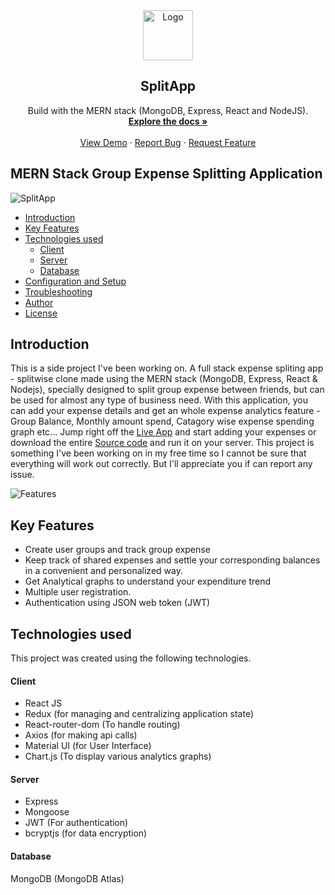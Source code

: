 

<div align="center">
  <a href="https://split-app00.herokuapp.com/">
    <img src="https://github.com/tuzup/SplitApp/blob/master/client/public/static/logo.png?raw=true" alt="Logo" width="80" height="80">
  </a>

  <h2 align="center">SplitApp</h2>

  <p align="center">
    Build with the MERN stack (MongoDB, Express, React and NodeJS).
    <br />
    <a href="https://github.com/tuzup/SplitApp/"><strong>Explore the docs »</strong></a>
    <br />
    <br />
    <a href="https://split-app00.herokuapp.com/">View Demo</a>
    ·
    <a href="https://github.com/tuzup/SplitApp/issues">Report Bug</a>
    ·
    <a href="https://github.com/tuzup/SplitApp/issues">Request Feature</a>
  </p>
</div>

## MERN Stack Group Expense Splitting Application

![SplitApp](https://raw.githubusercontent.com/tuzup/SplitApp/master/Screenshots/dashboard-main-transparent.png)

  * [Introduction](#introduction)
  * [Key Features](#key-features)
  * [Technologies used](#technologies-used)
      - [Client](#client)
      - [Server](#server)
      - [Database](#database)
  * [Configuration and Setup](#configuration-and-setup)
  * [Troubleshooting](#troubleshooting)
  * [Author](#author)
  * [License](#license)


## Introduction
This is a side project I've been working on. A full stack expense spliting app - splitwise clone made using the MERN stack (MongoDB, Express, React & Nodejs), specially designed to split group expense between friends, but can be used for almost any type of business need. With this application, you can add your expense details and get an whole expense analytics feature - Group Balance, Monthly amount spend, Catagory wise expense spending graph etc... Jump right off the [Live App](https://split-app00.herokuapp.com/) and start adding your expenses or download the entire [Source code](https://github.com/tuzup/SplitApp/) and run it on your server. This project is something I've been working on in my free time so I cannot be sure that everything will work out correctly. But I'll appreciate you if can report any issue.

![Features](https://raw.githubusercontent.com/tuzup/SplitApp/master/Screenshots/combined-screenshot.png)

## Key Features
- Create user groups and track group expense 
- Keep track of shared expenses and settle your corresponding balances in a convenient and personalized way. 
- Get Analytical graphs to understand your expenditure trend 
- Multiple user registration.
- Authentication using JSON web token (JWT) 


## Technologies used
This project was created using the following technologies.

#### Client

- React JS
- Redux (for managing and centralizing application state)
- React-router-dom (To handle routing)
- Axios (for making api calls)
- Material UI (for User Interface)
- Chart.js (To display various analytics graphs)

#### Server

- Express
- Mongoose
- JWT (For authentication)
- bcryptjs (for data encryption)

#### Database
MongoDB (MongoDB Atlas)
